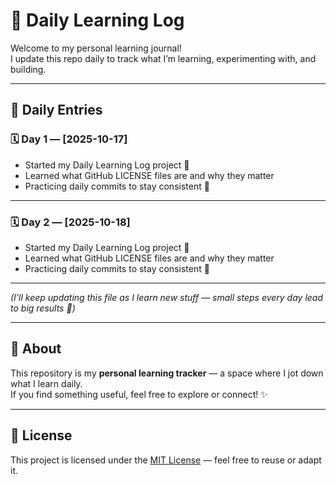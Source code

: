 # 🧠 Daily Learning Log

Welcome to my personal learning journal!  
I update this repo daily to track what I’m learning, experimenting with, and building.

---

## 📅 Daily Entries

### 🗓️ Day 1 — [2025-10-17]
- Started my Daily Learning Log project 🧩  
- Learned what GitHub LICENSE files are and why they matter  
- Practicing daily commits to stay consistent 💪  

---

### 🗓️ Day 2 — [2025-10-18]
- Started my Daily Learning Log project 🧩  
- Learned what GitHub LICENSE files are and why they matter  
- Practicing daily commits to stay consistent 💪  

---
*(I’ll keep updating this file as I learn new stuff — small steps every day lead to big results 🚀)*

---

## 🧾 About
This repository is my **personal learning tracker** — a space where I jot down what I learn daily.  
If you find something useful, feel free to explore or connect! ✨  

---

## 📜 License
This project is licensed under the [MIT License](./LICENSE) — feel free to reuse or adapt it.
